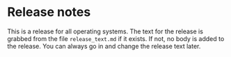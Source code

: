 # Release notes

This is a release for all operating systems.
The text for the release is grabbed from
the file `release_text.md` if it exists.
If not, no body is added to the release.
You can always go in and change the release text later.
